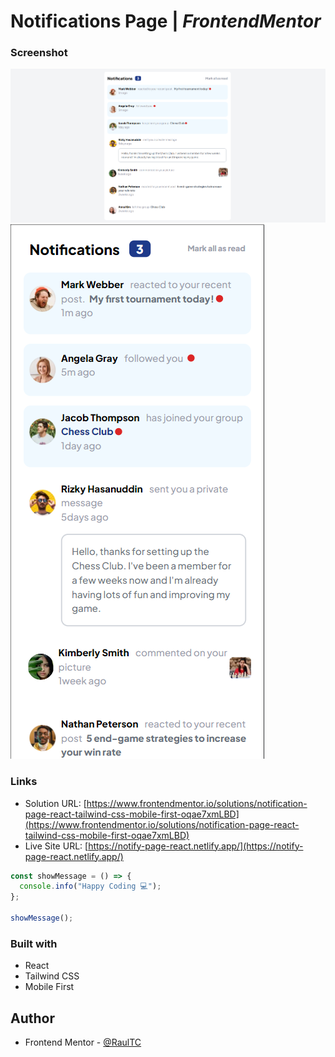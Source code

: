 # Notifications Page | _FrontendMentor_

### Screenshot

![](src/desktop-notify.png)
![](src/mobile-design-notify.png)


### Links

- Solution URL: [https://www.frontendmentor.io/solutions/notification-page-react-tailwind-css-mobile-first-oqae7xmLBD](https://www.frontendmentor.io/solutions/notification-page-react-tailwind-css-mobile-first-oqae7xmLBD)
- Live Site URL: [https://notify-page-react.netlify.app/](https://notify-page-react.netlify.app/)

```js
const showMessage = () => {
  console.info("Happy Coding 💻");
};

showMessage();
```

### Built with

- React
- Tailwind CSS
- Mobile First

## Author

- Frontend Mentor - [@RaulTC](https://www.frontendmentor.io/profile/Raul-TC)
